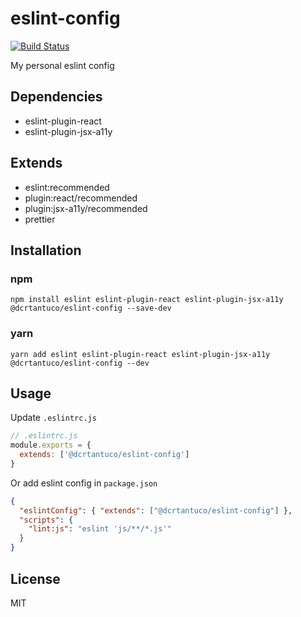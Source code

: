 # eslint-config

[![Build Status](https://travis-ci.org/dcrtantuco/eslint-config.svg?branch=master)](https://travis-ci.org/dcrtantuco/eslint-config)

My personal eslint config

## Dependencies

- eslint-plugin-react
- eslint-plugin-jsx-a11y

## Extends

- eslint:recommended
- plugin:react/recommended
- plugin:jsx-a11y/recommended
- prettier

## Installation

### npm

```
npm install eslint eslint-plugin-react eslint-plugin-jsx-a11y @dcrtantuco/eslint-config --save-dev
```

### yarn

```
yarn add eslint eslint-plugin-react eslint-plugin-jsx-a11y @dcrtantuco/eslint-config --dev
```

## Usage

Update `.eslintrc.js`

```js
// .eslintrc.js
module.exports = {
  extends: ['@dcrtantuco/eslint-config']
}
```

Or add eslint config in `package.json`

```json
{
  "eslintConfig": { "extends": ["@dcrtantuco/eslint-config"] },
  "scripts": {
    "lint:js": "eslint 'js/**/*.js'"
  }
}
```

## License

MIT
